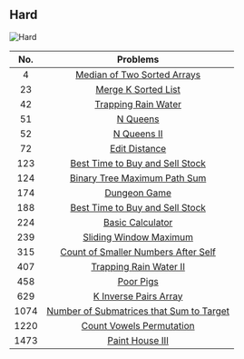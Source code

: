 ## Hard

![Hard](https://s3.amazonaws.com/www.mathnasium.com/upload/733/images/iStock_000038546718_Small.jpg "Hard")

|No. | Problems|
|:---:|:----:|
|4|[Median of Two Sorted Arrays][4]|
|23|[Merge K Sorted List][23]|
|42|[Trapping Rain Water][42]|
|51|[N Queens][51]|
|52|[N Queens II][52]|
|72|[Edit Distance][72]|
|123|[Best Time to Buy and Sell Stock][123]|
|124|[Binary Tree Maximum Path Sum][124]|
|174|[Dungeon Game][174]|
|188|[Best Time to Buy and Sell Stock][188]|
|224|[Basic Calculator][224]|
|239|[Sliding Window Maximum][239]|
|315|[Count of Smaller Numbers After Self][315]|
|407|[Trapping Rain Water II][407]|
|458|[Poor Pigs][458]|
|629|[K Inverse Pairs Array][629]|
|1074|[Number of Submatrices that Sum to Target][1074]|
|1220|[Count Vowels Permutation][1220]|
|1473|[Paint House III][1473]|

[4]:https://github.com/KaidenHsu/LeetCode/blob/main/3.Hard/0004.MedianOfTwoSortedArrays.cpp
[23]:https://github.com/KaidenHsu/LeetCode/blob/main/3.Hard/0023.MergeKSortedLists.cpp
[42]:https://github.com/KaidenHsu/LeetCode/blob/main/3.Hard/0042.TrappingRainWater.cpp
[51]:https://github.com/KaidenHsu/LeetCode/blob/main/3.Hard/0051.NQueens.cpp
[52]:https://github.com/KaidenHsu/LeetCode/blob/main/3.Hard/0052.NQueensII.cpp
[72]:https://github.com/KaidenHsu/LeetCode/blob/main/3.Hard/0072.EditDistance.cpp
[123]:https://github.com/KaidenHsu/LeetCode/blob/main/3.Hard/0123.BestTimeToBuyAndSellStock.cpp
[124]:https://github.com/KaidenHsu/LeetCode/blob/main/3.Hard/0124.BinaryTreeMaximumPathSum.cpp
[174]:https://github.com/KaidenHsu/LeetCode/blob/main/3.Hard/0174.DungeonGame.cpp
[188]:https://github.com/KaidenHsu/LeetCode/blob/main/3.Hard/0188.BestTimeToBuyAndSellStockIV.cpp
[224]:https://github.com/KaidenHsu/LeetCode/blob/main/3.Hard/0224.BasicCalculator.cpp
[239]:https://github.com/KaidenHsu/LeetCode/blob/main/3.Hard/0239.SlidingWindowMaximum.cpp
[315]:https://github.com/KaidenHsu/LeetCode/blob/main/3.Hard/0315.CountOfSmallerNumbersAfterSelf.cpp
[407]:https://github.com/KaidenHsu/LeetCode/blob/main/3.Hard/0407.TrappingRainWaterII.cpp
[458]:https://github.com/KaidenHsu/LeetCode/blob/main/3.Hard/0458.PoorPigs.cpp
[629]:https://github.com/KaidenHsu/LeetCode/blob/main/3.Hard/0629.KInversePairsArray.cpp
[1074]:https://github.com/KaidenHsu/LeetCode/blob/main/3.Hard/1074.NumberOfSubmatricesThatSumToTarget.cpp
[1220]:https://github.com/KaidenHsu/LeetCode/blob/main/3.Hard/1220.CountVowelsPermutation.cpp
[1473]:https://github.com/KaidenHsu/LeetCode/blob/main/3.Hard/1473.PaintHouseIII.cpp